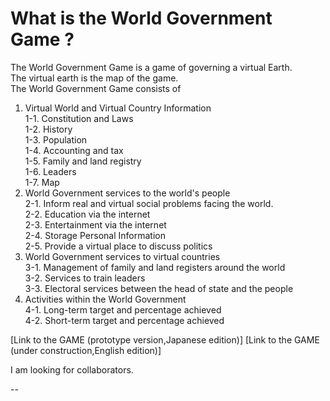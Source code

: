 # What is the World Government Game ?

The World Government Game is a game of governing a virtual Earth.<br>
The virtual earth is the map of the game.<br>
The World Government Game consists of
1. Virtual World and Virtual Country Information<br>
	1-1. Constitution and Laws<br>
	1-2. History<br>
	1-3. Population<br>
	1-4. Accounting and tax<br>
	1-5. Family and land registry<br>
	1-6. Leaders<br>
	1-7. Map<br>
2. World Government services to the world's people<br>
    2-1. Inform real and virtual social problems facing the world.<br>
    2-2. Education via the internet<br>
	2-3. Entertainment via the internet<br>
	2-4. Storage Personal Information<br>
	2-5. Provide a virtual place to discuss politics <br>
3. World Government services to virtual countries<br>
	3-1. Management of family and land registers around the world<br>
	3-2. Services to train leaders<br>
	3-3. Electoral services between the head of state and the people<br>
4. Activities within the World Government<br>
	4-1. Long-term target and percentage achieved<br>
	4-2. Short-term target and percentage achieved<br>	
	
[Link to the GAME (prototype version,Japanese edition)]
[Link to the GAME (under construction,English edition)]

I am looking for collaborators.

--

